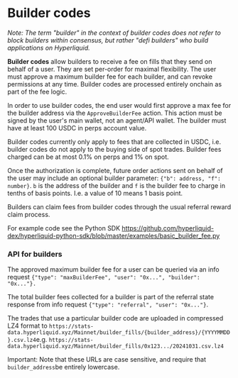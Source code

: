 # Builder codes

*Note: The term "builder" in the context of builder codes does not refer to block builders within consensus, but rather "defi builders" who build applications on Hyperliquid.*

**Builder codes** allow builders to receive a fee on fills that they send on behalf of a user. They are set per-order for maximal flexibility. The user must approve a maximum builder fee for each builder, and can revoke permissions at any time. Builder codes are processed entirely onchain as part of the fee logic.

In order to use builder codes, the end user would first approve a max fee for the builder address via the `ApproveBuilderFee` action. This action must be signed by the user's main wallet, not an agent/API wallet. The builder must have at least 100 USDC in perps account value.&#x20;

Builder codes currently only apply to fees that are collected in USDC, i.e. builder codes do not apply to the buying side of spot trades. Builder fees charged can be at most 0.1% on perps and 1% on spot.

Once the authorization is complete, future order actions sent on behalf of the user may include an optional builder parameter: `{"b": address, "f": number}`. `b` is the address of the builder and `f` is the builder fee to charge in tenths of basis points. I.e. a value of 10 means 1 basis point.&#x20;

Builders can claim fees from builder codes through the usual referral reward claim process.

For example code see the Python SDK <https://github.com/hyperliquid-dex/hyperliquid-python-sdk/blob/master/examples/basic_builder_fee.py>

### API for builders

The approved maximum builder fee for a user can be queried via an info request `{"type": "maxBuilderFee", "user": "0x...", "builder": "0x..."}.`

The total builder fees collected for a builder is part of the referral state response from info request `{"type": "referral", "user": "0x..."}`.

The trades that use a particular builder code are uploaded in compressed LZ4 format to `https://stats-data.hyperliquid.xyz/Mainnet/builder_fills/{builder_address}/{YYYYMMDD}.csv.lz4`e.g. `https://stats-data.hyperliquid.xyz/Mainnet/builder_fills/0x123.../20241031.csv.lz4`&#x20;

Important: Note that these URLs are case sensitive, and require that `builder_address`be entirely lowercase.&#x20;
